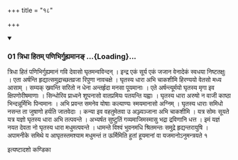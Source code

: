 +++
title = "१८"

+++

<div class="js_include" includetitle="true" newlevelforh1="3" unfilled="" url="/vedAH_yajuH/taittirIyam/sUtram/ApastambaH/shrautam/vishvAsa-prastutiH/17/18/01_tridhA_hitam_paNibhirguhyamAna~N.md">
<details open><summary><h3>01 त्रिधा हितम् पणिभिर्गुह्यमानङ् ...{Loading}...</h3></summary>

त्रिधा हितं पणिभिर्गुह्यमानं गवि देवासो घृतमन्वविन्दन् । इन्द्र एकं सूर्य एकं जजान वेनादेकं स्वधया निष्टतक्षुः । एता अर्षन्ति हृद्यात्समुद्राच्छतव्रजा रिपुणा नावचक्षे । घृतस्य धारा अभि चाकशीमि हिरण्ययो वेतसो मध्य आसाम् । सम्यक् स्र्रवन्ति सरितो न धेना अन्तर्हृदा मनसा पूयमानाः । एते अर्षन्त्यूर्मयो घृतस्य मृगा इव क्षिपणोरीषमाणाः । सिन्धोरिव प्राध्वने शूघनासो वातप्रमियः पतयन्ति यह्वाः । घृतस्य धारा अरुषो न वाजी काष्ठा भिन्दन्नूर्मिभिः पिन्वमानः । अभि प्रवन्त समनेव योषाः कल्याण्यः स्मयमानासो अग्निम् । घृतस्य धाराः समिधो नसन्त ता जुषाणो हर्यति जातवेदाः । कन्या इव वहतुमेतवा उ अञ्ज्यञ्जाना अभि चाकशीमि । यत्र सोमः सूयते यत्र यज्ञो घृतस्य धारा अभि तत्पवन्ते । अभ्यर्षत सुष्टुतिं गव्यमाजिमस्मासु भद्रा द्रविणानि धत्त । इमं यज्ञं नयत देवता नो घृतस्य धारा मधुमत्पवन्ते । धामन्ते विश्वं भुवनमधि श्रितमन्तः समुद्रे हृद्यन्तरायुषि । अपामनीके समिथे य आघृतस्तमश्याम मधुमन्तं त ऊर्मिमिति हुतां हूयमानां वा यजमानोऽनुमन्त्रयते १
</details>
</div>



  
इत्यष्टादशो कण्डिका 

